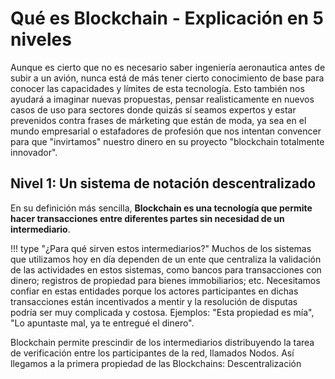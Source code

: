 # Qué es Blockchain - Explicación en 5 niveles

Aunque es cierto que no es necesario saber ingeniería aeronautica antes de subir a un avión, nunca está de más tener cierto conocimiento de base para conocer las capacidades y límites de esta tecnología. Esto también nos ayudará a imaginar nuevas propuestas, pensar realisticamente en nuevos casos de uso para sectores donde quizás sí seamos expertos y estar prevenidos contra frases de márketing que están de moda, ya sea en el mundo empresarial o estafadores de profesión que nos intentan convencer para que "invirtamos" nuestro dinero en su proyecto "blockchain totalmente innovador".

## Nivel 1: Un sistema de notación descentralizado

En su definición más sencilla, **Blockchain es una tecnología que permite hacer transacciones entre diferentes partes sin necesidad de un intermediario**. 

!!! type "¿Para qué sirven estos intermediarios?"
    Muchos de los sistemas que utilizamos hoy en día dependen de un ente que centraliza la validación de las actividades en estos sistemas, como bancos para transacciones con dinero; registros de propiedad para bienes immobiliarios; etc. Necesitamos confiar en estas entidades porque los actores participantes en dichas transacciones están incentivados a mentir y la resolución de disputas podría ser muy complicada y costosa. Ejemplos: "Esta propiedad es mía", "Lo apuntaste mal, ya te entregué el dinero".

Blockchain permite prescindir de los intermediarios distribuyendo la tarea de verificación entre los participantes de la red, llamados Nodos. Así llegamos a la primera propiedad de las Blockchains: Descentralización